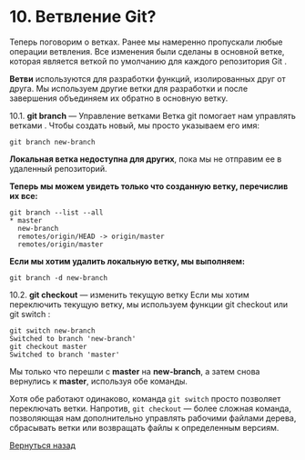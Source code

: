 # 10. Ветвление Git?

Теперь поговорим о ветках. Ранее мы намеренно пропускали любые операции ветвления. Все изменения были сделаны в основной ветке, которая является веткой по умолчанию для каждого репозитория Git .

**Ветви** используются для разработки функций, изолированных друг от друга. Мы используем другие ветки для разработки и после завершения объединяем их обратно в основную ветку.

10.1. **git branch** — Управление ветками
Ветка git помогает нам управлять ветками . Чтобы создать новый, мы просто указываем его имя:
```
git branch new-branch
```
**Локальная ветка недоступна для других**, пока мы не отправим ее в удаленный репозиторий.

**Теперь мы можем увидеть только что созданную ветку, перечислив их все:**
```
git branch --list --all
* master
  new-branch
  remotes/origin/HEAD -> origin/master
  remotes/origin/master
```
**Если мы хотим удалить локальную ветку, мы выполняем:**
```
git branch -d new-branch
```
10.2. **git checkout** — изменить текущую ветку
Если мы хотим переключить текущую ветку, мы используем функции git checkout или git switch :
```
git switch new-branch
Switched to branch 'new-branch'
git checkout master
Switched to branch 'master'
```
Мы только что перешли с **master** на **new-branch**, а затем снова вернулись к **master**, используя обе команды.

Хотя обе работают одинаково, команда `git switch` просто позволяет переключать ветки. Напротив, `git checkout` — более сложная команда, позволяющая нам дополнительно управлять рабочими файлами дерева, сбрасывать ветки или возвращать файлы к определенным версиям.

[Вернуться назад](../readme.md)